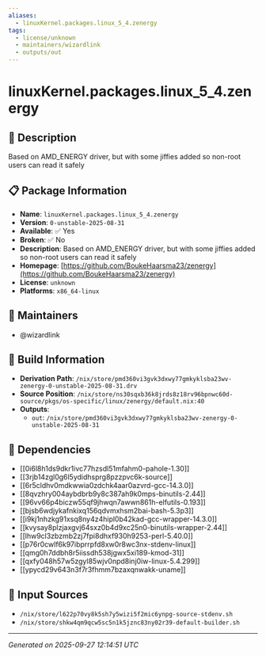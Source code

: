 ```yaml
---
aliases:
  - linuxKernel.packages.linux_5_4.zenergy
tags:
  - license/unknown
  - maintainers/wizardlink
  - outputs/out
---
```


# linuxKernel.packages.linux_5_4.zenergy

## 📝 Description

Based on AMD_ENERGY driver, but with some jiffies added so non-root users can read it safely

## 📋 Package Information

- **Name**: `linuxKernel.packages.linux_5_4.zenergy`
- **Version**: `0-unstable-2025-08-31`
- **Available**: ✅ Yes
- **Broken**: ✅ No
- **Description**: Based on AMD_ENERGY driver, but with some jiffies added so non-root users can read it safely
- **Homepage**: [https://github.com/BoukeHaarsma23/zenergy](https://github.com/BoukeHaarsma23/zenergy)
- **License**: `unknown`
- **Platforms**: `x86_64-linux`
## 👥 Maintainers

- @wizardlink


## 🔧 Build Information

- **Derivation Path**: `/nix/store/pmd360vi3gvk3dxwy77gmkyklsba23wv-zenergy-0-unstable-2025-08-31.drv`
- **Source Position**: `/nix/store/ns30sqxb36k8jrds8z18rv96bpnwc60d-source/pkgs/os-specific/linux/zenergy/default.nix:40`
- **Outputs**:
  - `out`:  `/nix/store/pmd360vi3gvk3dxwy77gmkyklsba23wv-zenergy-0-unstable-2025-08-31`

## 🔗 Dependencies

- [[0i6l8h1ds9dkr1ivc77hzsdl51mfahm0-pahole-1.30]]
- [[3rjb14zgl0g6l5ydidhsprg8pzzpvc6k-source]]
- [[6r5cldhv0mdkwwia0zdchk4aar0azvrd-gcc-14.3.0]]
- [[8qvzhry004aybdbrb9y8c387ah9k0mps-binutils-2.44]]
- [[96vv66p4biczw55qf9jhwqn7awwn861h-elfutils-0.193]]
- [[bjsb6wdjykafnkixq156qdvmxhsm2bai-bash-5.3p3]]
- [[i9kj1nhzkg91xsq8ny4z4hipl0b42kad-gcc-wrapper-14.3.0]]
- [[kvysay8plzjaxgvj64sxz0b4d9xc25n0-binutils-wrapper-2.44]]
- [[lhw9cl3zbzmb2zj7fpi8dhxf930h9253-perl-5.40.0]]
- [[p76r0cwlf6k97ibprrpfd8xw0r8wc3nx-stdenv-linux]]
- [[qmg0h7ddbh8r5iissdh538jgwx5xi189-kmod-31]]
- [[qxfy048h57w5zgyl85wjv0npd8inj0iw-linux-5.4.299]]
- [[ypycd29v643n3f7r3fhmm7bzaxqnwakk-uname]]

## 📁 Input Sources

- `/nix/store/l622p70vy8k5sh7y5wizi5f2mic6ynpg-source-stdenv.sh`
- `/nix/store/shkw4qm9qcw5sc5n1k5jznc83ny02r39-default-builder.sh`

---
*Generated on 2025-09-27 12:14:51 UTC*
